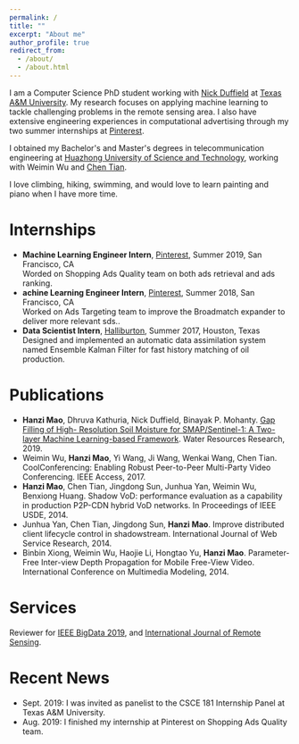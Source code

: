 ```yaml
---
permalink: /
title: ""
excerpt: "About me"
author_profile: true
redirect_from: 
  - /about/
  - /about.html
---
```


I am a Computer Science PhD student working with [Nick Duffield](https://nickduffield.net/) at [Texas A&M University](https://www.tamu.edu/). My research focuses on applying machine learning to tackle challenging problems in the remote sensing area. I also have extensive engineering experiences in computational advertising through my two summer internships at [Pinterest](https://www.pinterest.com/).

I obtained my Bachelor's and Master's degrees in telecommunication engineering at [Huazhong University of Science and Technology](http://english.hust.edu.cn/), working with Weimin Wu and [Chen Tian](https://cs.nju.edu.cn/tianchen/). 

I love climbing, hiking, swimming, and would love to learn painting and piano when I have more time. 

Internships
======
* **Machine Learning Engineer Intern**, [Pinterest](https://www.pinterest.com/), Summer 2019, San Francisco, CA<br/>
Worded on Shopping Ads Quality team on both ads retrieval and ads ranking.
* **achine Learning Engineer Intern**, [Pinterest](https://www.pinterest.com/), Summer 2018, San Francisco, CA<br/>
Worked on Ads Targeting team to improve the Broadmatch expander to deliver more relevant sds..
* **Data Scientist Intern**, [Halliburton](https://www.halliburton.com/en-US/default.html), Summer 2017, Houston, Texas<br/>
Designed and implemented an automatic data assimilation system named Ensemble Kalman Filter for fast history matching of oil production. 

Publications
======
* **Hanzi Mao**, Dhruva Kathuria, Nick Duffield, Binayak P. Mohanty. [Gap Filling of High- Resolution Soil Moisture for SMAP/Sentinel-1: A Two-layer Machine Learning-based Framework](https://agupubs.onlinelibrary.wiley.com/doi/abs/10.1029/2019WR024902). Water Resources Research, 2019.
* Weimin Wu, **Hanzi Mao**, Yi Wang, Ji Wang, Wenkai Wang, Chen Tian. CoolConferencing: Enabling Robust Peer-to-Peer Multi-Party Video Conferencing. IEEE Access, 2017.
* **Hanzi Mao**, Chen Tian, Jingdong Sun, Junhua Yan, Weimin Wu, Benxiong Huang. Shadow VoD: performance evaluation as a capability in production P2P-CDN hybrid VoD networks. In Proceedings of IEEE USDE, 2014.
* Junhua Yan, Chen Tian, Jingdong Sun, **Hanzi Mao**. Improve distributed client lifecycle control in shadowstream. International Journal of Web Service Research, 2014.
* Binbin Xiong, Weimin Wu, Haojie Li, Hongtao Yu, **Hanzi Mao**. Parameter-Free Inter-view Depth Propagation for Mobile Free-View Video. International Conference on Multimedia Modeling, 2014.

Services
======
Reviewer for [IEEE BigData 2019](http://bigdataieee.org/BigData2019/), and
[International Journal of Remote Sensing](https://www.tandfonline.com/loi/tres20).

Recent News
======
* Sept. 2019: I was invited as panelist to the CSCE 181 Internship Panel at Texas A&M University.
* Aug. 2019: I finished my internship at Pinterest on Shopping Ads Quality team. 

